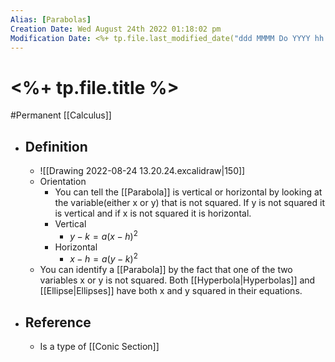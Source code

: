 ```yaml
---
Alias: [Parabolas]
Creation Date: Wed August 24th 2022 01:18:02 pm 
Modification Date: <%+ tp.file.last_modified_date("ddd MMMM Do YYYY hh:mm:ss a") %>
---
```

# <%+ tp.file.title %>
#Permanent [[Calculus]]

- ## Definition
	- ![[Drawing 2022-08-24 13.20.24.excalidraw|150]]
	- Orientation
		- You can tell the [[Parabola]] is vertical or horizontal by looking at the variable(either x or y) that is not squared. If y is not squared it is vertical and if x is not squared it is horizontal.
		- Vertical
			- $y-k=a(x-h)^2$
		- Horizontal
			- $x-h=a(y-k)^2$
	- You can identify a [[Parabola]] by the fact that one of the two variables x or y is not squared. Both [[Hyperbola|Hyperbolas]] and [[Ellipse|Ellipses]] have both x and y squared in their equations.
- ## Reference
	- Is a type of [[Conic Section]]
